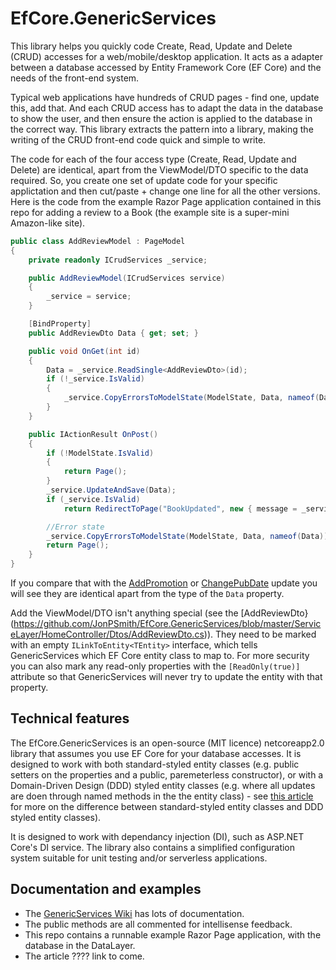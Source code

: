 # EfCore.GenericServices

This library helps you quickly code Create, Read, Update and Delete (CRUD) accesses
for a web/mobile/desktop application. It acts as a adapter between a database accessed
by Entity Framework Core (EF Core) and the needs of the front-end system.

Typical web applications have hundreds of CRUD pages - find one, update this, add that. 
And each CRUD access has to adapt the data in the database to show the user, and then
ensure the action is applied to the database in the correct way. This library extracts 
the pattern into a library, making the writing of the CRUD front-end code quick and
simple to write.

The code for each of the four access type (Create, Read, Update and Delete) are identical,
apart from the ViewModel/DTO specific to the data required. So, you create one set of update
code for your specific applictation and then cut/paste + change one line for all the other 
versions. Here is the code from the example Razor Page application contained in this repo
for adding a review to a Book (the example site is a super-mini Amazon-like site).

```csharp
public class AddReviewModel : PageModel
{
    private readonly ICrudServices _service;

    public AddReviewModel(ICrudServices service)
    {
        _service = service;
    }

    [BindProperty]
    public AddReviewDto Data { get; set; }

    public void OnGet(int id)
    {
        Data = _service.ReadSingle<AddReviewDto>(id);
        if (!_service.IsValid)
        {
            _service.CopyErrorsToModelState(ModelState, Data, nameof(Data));
        }
    }

    public IActionResult OnPost()
    {
        if (!ModelState.IsValid)
        {
            return Page();
        }
        _service.UpdateAndSave(Data);
        if (_service.IsValid)
            return RedirectToPage("BookUpdated", new { message = _service.Message});

        //Error state
        _service.CopyErrorsToModelState(ModelState, Data, nameof(Data));
        return Page();
    }
}
```
If you compare that with the 
[AddPromotion](https://github.com/JonPSmith/EfCore.GenericServices/blob/master/RazorPageApp/Pages/Home/AddPromotion.cshtml.cs) or
[ChangePubDate](https://github.com/JonPSmith/EfCore.GenericServices/blob/master/RazorPageApp/Pages/Home/ChangePubDate.cshtml.cs)
update you will see they are identical apart from the type of the `Data` property.

Add the ViewModel/DTO isn't anything special (see the 
[AddReviewDto}(https://github.com/JonPSmith/EfCore.GenericServices/blob/master/ServiceLayer/HomeController/Dtos/AddReviewDto.cs)). 
They need to be marked with an empty 
`ILinkToEntity<TEntity>` interface, which tells GenericServices which EF Core entity 
class to map to. For more security you can also mark any read-only properties with the 
`[ReadOnly(true)]` attribute so that GenericServices will never try to update the 
entity with that property.

## Technical features
The EfCore.GenericServices is an open-source (MIT licence) netcoreapp2.0 library that assumes
you use EF Core for your database accesses. It is designed to work with both standard-styled
entity classes (e.g. public setters on the properties and a public, paremeterless constructor),
or with a Domain-Driven Design (DDD) styled entity classes (e.g. where all updates are doen through named 
methods in the the entity class) - see 
[this article](https://www.thereformedprogrammer.net/creating-domain-driven-design-entity-classes-with-entity-framework-core/)
for more on the difference between standard-styled entity classes and DDD styled entity classes).

It is designed to work with dependancy injection (DI), such as ASP.NET Core's DI service.
The library also contains a simplified configuration system suitable for unit testing 
and/or serverless applications.

## Documentation and examples
* The [GenericServices Wiki](https://github.com/JonPSmith/EfCore.GenericServices/wiki) has
lots of documentation.
* The public methods are all commented for intellisense feedback.
* This repo contains a runnable example Razor Page application, with the database in the DataLayer.
* The article ???? link to come.